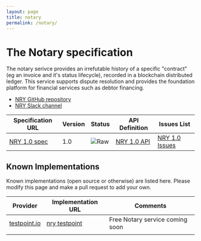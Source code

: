 ```yaml
---
layout: page
title: notary
permalink: /notary/
---
```


# The Notary specification

The notary serivce provides an irrefutable history of a specific "contract" (eg an invoice and it's status lifecycle), recorded in a blockchain distributed ledger.  This service supports dispute resolution and provides the foundation platform for financial services such as debtor financing.

* [NRY GitHub repository](https://github.com/ausdigital/ausdigital-nry)
* [NRY Slack channel](https://ausdigital.slack.com/messages/spec-nry/)

| Specification URL | Version | Status | API Definition | Issues List |
| ----------------- | ------  | ------ | -------------- | ----------- |
| [NRY 1.0 spec](http://ausdigital-nry.readthedocs.io/) | 1.0 | ![Raw](http://rfc.unprotocols.org/spec:2/COSS/raw.svg)   | [NRY 1.0 API](https://swaggerhub.com/api/ausdigital/ausdigital-nry/1.0) |  [NRY 1.0 Issues](https://github.com/ausdigital/ausdigital-nry/issues)  |

## Known Implementations

Known implementations (open source or otherwise) are listed here.  Please modify this page and make a pull request to add your own.

|Provider|Implementation URL|Comments|
|--------|------------------|--------|
|[testpoint.io](http://testpoint.io/) | [nry testpoint](https://testpoint.io/nry)| Free Notary service coming soon|
|  |  |  |

